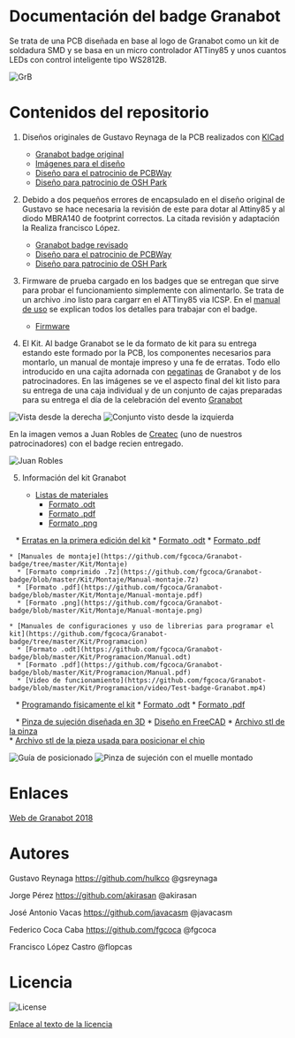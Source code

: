 # **Documentación del badge Granabot** 
Se trata de una PCB diseñada en base al logo de Granabot como un kit de soldadura SMD y se basa en un micro controlador ATTiny85 y unos cuantos LEDs con control inteligente tipo WS2812B.

![GrB][1]

 [1]: https://github.com/fgcoca/Granabot-badge/blob/master/Images/Top-Botton.png

# **Contenidos del repositorio**
1. Diseños originales de Gustavo Reynaga de la PCB realizados con [KICad](http://kicad-pcb.org/)

    * [Granabot badge original](https://github.com/fgcoca/Granabot-badge/tree/master/Granabot-Badge-Original)
    * [Imágenes para el diseño](https://github.com/fgcoca/Granabot-badge/tree/master/Granabot-Badge-Original/Design/images)
    * [Diseño para el patrocinio de PCBWay](https://github.com/fgcoca/Granabot-badge/tree/master/Granabot-Badge-Original/Hardware/PCBWay)
    * [Diseño para patrocinio de OSH Park](https://github.com/fgcoca/Granabot-badge/tree/master/Granabot-Badge-Original/Hardware/OSHPark)
2. Debido a dos pequeños errores de encapsulado en el diseño original de Gustavo se hace necesaria la revisión de este para dotar al Attiny85 y al diodo MBRA140 de footprint correctos. La citada revisión y adaptación la Realiza francisco López.

    * [Granabot badge revisado](https://github.com/fgcoca/Granabot-badge/tree/master/Granabot-Badge-revisado)
    * [Diseño para el patrocinio de PCBWay](https://github.com/fgcoca/Granabot-badge/tree/master/Granabot-Badge-revisado/Hardware/PCBWay)
    * [Diseño para patrocinio de OSH Park](https://github.com/fgcoca/Granabot-badge/tree/master/Granabot-Badge-revisado/Hardware/OSHPark)
   
3. Firmware de prueba cargado en los badges que se entregan que sirve para probar el funcionamiento simplemente con alimentarlo. Se trata de un archivo .ino listo para cargarr en el ATTiny85 via ICSP. En el [manual de uso](https://github.com/fgcoca/Granabot-badge/blob/master/Kit/Programacion/Manual.pdf) se explican todos los detalles para trabajar con el badge.
    * [Firmware](https://github.com/fgcoca/Granabot-badge/tree/master/Firmware/badge_granabot)

4. El Kit. Al badge Granabot se le da formato de kit para su entrega estando este formado por la PCB, los componentes necesarios para montarlo, un manual de montaje impreso y una fe de erratas. Todo ello introducido en una cajita adornada con [pegatinas](https://github.com/fgcoca/Granabot-badge/tree/master/Pegatinas-Caja) de Granabot y de los patrocinadores. En las imágenes se ve el aspecto final del kit listo para su entrega de una caja individual y de un conjunto de cajas preparadas para su entrega el día de la celebración del evento [Granabot](https://sites.google.com/site/granabot18/)

![Vista desde la derecha][10] ![Conjunto visto desde la izquierda][11]

 [10]: https://github.com/fgcoca/Granabot-badge/blob/master/Images/VDcha.jpg
 [11]: https://github.com/fgcoca/Granabot-badge/blob/master/Images/VIzdaConj.jpg

En la imagen vemos a Juan Robles de [Createc](https://createc3d.com/) (uno de nuestros patrocinadores) con el badge recien entregado.

![Juan Robles][12]

 [12]: https://github.com/fgcoca/Granabot-badge/blob/master/Images/Juan.jpg

5. Información del kit Granabot

    * [Listas de materiales](https://github.com/fgcoca/Granabot-badge/tree/master/Kit/BOM)
      * [Formato .odt](https://github.com/fgcoca/Granabot-badge/blob/master/Kit/BOM/BOM-con-links-compras.ods)
      * [Formato .pdf](https://github.com/fgcoca/Granabot-badge/blob/master/Kit/BOM/BOM-con-links-compras.pdf)
      * [Formato .png](https://github.com/fgcoca/Granabot-badge/blob/master/Kit/BOM/BOM.png)
      
    * [Erratas en la primera edición del kit](https://github.com/fgcoca/Granabot-badge/tree/master/Kit/Erratas)
      * [Formato .odt](https://github.com/fgcoca/Granabot-badge/blob/master/Kit/Erratas/Erratas.odt)
      * [Formato .pdf](https://github.com/fgcoca/Granabot-badge/blob/master/Kit/Erratas/Erratas.pdf)
      
    * [Manuales de montaje](https://github.com/fgcoca/Granabot-badge/tree/master/Kit/Montaje)
      * [Formato comprimido .7z](https://github.com/fgcoca/Granabot-badge/blob/master/Kit/Montaje/Manual-montaje.7z)
      * [Formato .pdf](https://github.com/fgcoca/Granabot-badge/blob/master/Kit/Montaje/Manual-montaje.pdf)
      * [Formato .png](https://github.com/fgcoca/Granabot-badge/blob/master/Kit/Montaje/Manual-montaje.png)
      
    * [Manuales de configuraciones y uso de librerias para programar el kit](https://github.com/fgcoca/Granabot-badge/tree/master/Kit/Programacion)
      * [Formato .odt](https://github.com/fgcoca/Granabot-badge/blob/master/Kit/Programacion/Manual.odt)
      * [Formato .pdf](https://github.com/fgcoca/Granabot-badge/blob/master/Kit/Programacion/Manual.pdf)
      * [Video de funcionamiento](https://github.com/fgcoca/Granabot-badge/blob/master/Kit/Programacion/video/Test-badge-Granabot.mp4) 
      
    * [Programando físicamente el kit](https://github.com/fgcoca/Granabot-badge/tree/master/Kit/Programando)
      * [Formato .odt](https://github.com/fgcoca/Granabot-badge/blob/master/Kit/Programando/Programando.odt)
      * [Formato .pdf](https://github.com/fgcoca/Granabot-badge/blob/master/Kit/Programando/Programando.pdf)  
      
    * [Pinza de sujeción diseñada en 3D](https://github.com/fgcoca/Granabot-badge/tree/master/Kit/Programando/Design)
      * [Diseño en FreeCAD](https://github.com/fgcoca/Granabot-badge/blob/master/Kit/Programando/Design/Pinzas-Centrador.FCStd)
      * [Archivo stl de la pinza](https://github.com/fgcoca/Granabot-badge/blob/master/Kit/Programando/Design/Pinza.stl)  
      * [Archivo stl de la pieza usada para posicionar el chip](https://github.com/fgcoca/Granabot-badge/blob/master/Kit/Programando/Design/Centrador.stl)

![Guía de posicionado][20] ![Pinza de sujeción con el muelle montado][21]

 [20]: https://github.com/fgcoca/Granabot-badge/blob/master/Kit/Programando/Images/03Guia-posicionado.jpg
 [21]: https://github.com/fgcoca/Granabot-badge/blob/master/Kit/Programando/Images/10Pinza-sujecion.jpg

# **Enlaces**

[Web de Granabot 2018](https://sites.google.com/site/granabot18/)

 
# **Autores**
Gustavo Reynaga https://github.com/hulkco @gsreynaga 

Jorge Pérez https://github.com/akirasan @akirasan

José Antonio Vacas https://github.com/javacasm @javacasm

Federico Coca Caba https://github.com/fgcoca @fgcoca

Francisco López Castro @flopcas 

# **Licencia**
![License][88]

 [88]: https://github.com/fgcoca/3D-Design_Robots_Other/blob/master/Lapicero/Licencia/licencia.png
[Enlace al texto de la licencia](https://github.com/fgcoca/Granabot-badge/blob/master/LICENSE)
